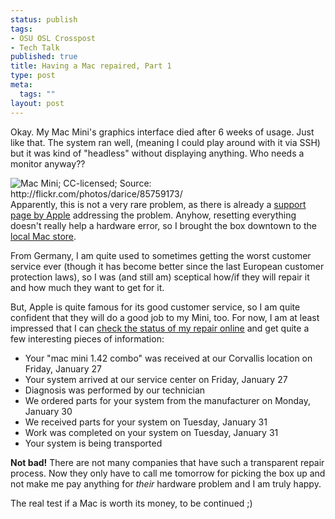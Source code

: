 ```yaml
--- 
status: publish
tags: 
- OSU OSL Crosspost
- Tech Talk
published: true
title: Having a Mac repaired, Part 1
type: post
meta: 
  tags: ""
layout: post
---
```

Okay. My Mac Mini's graphics interface died after 6 weeks of usage. Just like that. The system ran well, (meaning I could play around with it via SSH) but it was kind of "headless" without displaying anything. Who needs a monitor anyway??

<img src="http://static.flickr.com/39/85759173_ff9adfff60_m.jpg" alt="Mac Mini; CC-licensed; Source: http://flickr.com/photos/darice/85759173/" class="alignleft" />Apparently, this is not a very rare problem, as there is already a <a href="http://www.info.apple.com/kbnum/n300583">support page by Apple</a> addressing the problem. Anyhow, resetting everything doesn't really help a hardware error, so I brought the box downtown to the <a href="http://www.csnw.com/">local Mac store</a>.

From Germany, I am quite used to sometimes getting the worst customer service ever (though it has become better since the last European customer protection laws), so I was (and still am) sceptical how/if they will repair it and how much they want to get for it.

But, Apple is quite famous for its good customer service, so I am quite confident that they will do a good job to my Mini, too. For now, I am at least impressed that I can <a href="http://www.csnw.com/service">check the status of my repair online</a> and get quite a few interesting pieces of information:
<ul>
	<li>Your "mac mini 1.42 combo" was received at our Corvallis location on Friday, January 27</li>
	<li>Your system arrived at our service center on Friday, January 27</li>
	<li>Diagnosis was performed by our technician</li>
	<li>We ordered parts for your system from the manufacturer on Monday, January 30</li>
	<li>We received parts for your system on Tuesday, January 31</li>
	<li>Work was completed on your system on Tuesday, January 31</li>
	<li>Your system is being transported</li>
</ul>

<strong>Not bad!</strong> There are not many companies that have such a transparent repair process. Now they only have to call me tomorrow for picking the box up and not make me pay anything for <em>their</em> hardware problem and I am truly happy.

The real test if a Mac is worth its money, to be continued ;)
